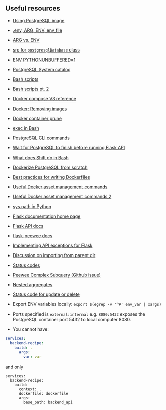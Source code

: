 ## Useful resources

- [Using PostgreSQL image](https://hub.docker.com/_/postgres)

- [.env, ARG, ENV, env_file](https://vsupalov.com/docker-arg-env-variable-guide/)

- [ARG vs. ENV](https://vsupalov.com/docker-build-pass-environment-variables/)

- [src for `postgresqlDatabase` class](https://github.com/coleifer/peewee/blob/master/peewee.py)

- [ENV PYTHONUNBUFFERED=1](https://stackoverflow.com/questions/59812009/what-is-the-use-of-pythonunbuffered-in-docker-file)

- [PostgreSQL System catalog](https://severalnines.com/database-blog/understanding-and-reading-postgresql-system-catalog)

- [Bash scripts](https://stackoverflow.com/questions/34228864/stop-and-delete-docker-container-if-its-running)

- [Bash scripts pt. 2](https://stackoverflow.com/questions/12137431/test-if-a-command-outputs-an-empty-string/25496589#25496589)

- [Docker compose V3 reference](https://docs.docker.com/compose/compose-file/compose-file-v3/)

- [Docker: Removing images](https://stackoverflow.com/questions/40084044/how-to-remove-docker-images-based-on-name)

- [Docker container prune](https://docs.docker.com/engine/reference/commandline/container_prune/)

- [exec in Bash](https://askubuntu.com/questions/525767/what-does-an-exec-command-do)

- [PostgreSQL CLI commands](https://www.postgresqltutorial.com/psql-commands/)

- [Wait for PostgreSQL to finish before running Flask API](https://docs.docker.com/compose/startup-order/)

- [What does Shift do in Bash](https://unix.stackexchange.com/questions/174566/what-is-the-purpose-of-using-shift-in-shell-scripts)

- [Dockerize PostgreSQL from scratch](https://docs.docker.com/engine/examples/postgresql_service/)

- [Best practices for writing Dockerfiles](https://docs.docker.com/develop/develop-images/dockerfile_best-practices/)

- [Useful Docker asset management commands](https://phoenixnap.com/kb/remove-docker-images-containers-networks-volumes)

- [Useful Docker asset management commands 2](https://linuxize.com/post/how-to-remove-docker-images-containers-volumes-and-networks/)

- [sys.path in Python](https://stackoverflow.com/questions/31291608/effect-of-using-sys-path-insert0-path-and-sys-pathappend-when-loading-modul)

- [Flask documentation home page](https://flask.palletsprojects.com/en/1.1.x/)

- [Flask API docs](https://flask.palletsprojects.com/en/1.1.x/api/#flask.Flask)

- [flask-peewee docs](https://readthedocs.org/projects/flask-peewee/downloads/pdf/latest/)

- [Implementing API exceptions for Flask](https://flask.palletsprojects.com/en/1.1.x/patterns/apierrors/)

- [Discussion on importing from parent dir](https://stackoverflow.com/questions/714063/importing-modules-from-parent-folder)

- [Status codes](https://www.restapitutorial.com/httpstatuscodes.html)

- [Peewee Complex Subquery (Github issue)](https://github.com/coleifer/peewee/issues/1684)

- [Nested aggregates](https://stackoverflow.com/questions/21297971/can-peewee-nest-select-queries-such-that-the-outer-query-selects-on-an-aggregate)

- [Status code for update or delete](https://stackoverflow.com/questions/2342579/http-status-code-for-update-and-delete)

- Export ENV variables locally: `export $(egrep -v '^#' env_var | xargs)`

- Ports specified is `external:internal` e.g. `8080:5432` exposes the PostgreSQL container port 5432 to local computer 8080.

- You cannot have:

```yaml
services:
  backend-recipe:
    build: .
      args:
        var: var
```
and only

```
services:
  backend-recipe:
    build:
      context: .
      dockerfile: dockerfile
      args:
        base_path: backend_api
```